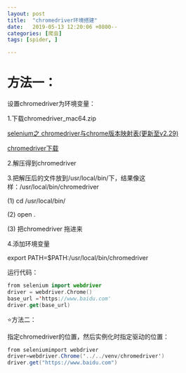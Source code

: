 ```yaml
---
layout: post
title:  "chromedriver环境搭建"
date:   2019-05-13 12:20:06 +0800--
categories: [爬虫]
tags: [spider, ]  

---
```


# 方法一：

设置chromedriver为环境变量：

1.下载chromedriver_mac64.zip

[selenium之 chromedriver与chrome版本映射表(更新至v2.29)](https://links.jianshu.com/go?to=http%3A%2F%2Fblog.csdn.net%2Fhuilan_same%2Farticle%2Fdetails%2F51896672)

[chromedriver下载](https://links.jianshu.com/go?to=http%3A%2F%2Fjingyan.baidu.com%2Farticle%2Feb9f7b6d87e2ae869264e847.html)

2.解压得到chromedriver

3.把解压后的文件放到/usr/local/bin/下，结果像这样：/usr/local/bin/chromedriver

(1)    cd /usr/local/bin/

(2)   open .

(3)  把chromedriver  拖进来

4.添加环境变量

export PATH=$PATH:/usr/local/bin/chromedriver

运行代码：



```swift
from selenium import webdriver
driver = webdriver.Chrome()
base_url ='https://www.baidu.com'
driver.get(base_url)
```

⭐️方法二：

指定chromedriver的位置，然后实例化时指定驱动的位置：

```csharp
from seleniumimport webdriver
driver=webdriver.Chrome('../../venv/chromedriver')
driver.get("https://www.baidu.com")
```

